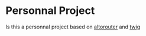 # **Personnal Project**

Is this a personnal project based on [altorouter](http://altorouter.com) and [twig](https://twig.symfony.com/)
